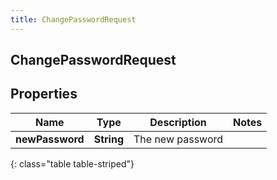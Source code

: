 ```yaml
---
title: ChangePasswordRequest
---
```

## ChangePasswordRequest

## Properties

|Name | Type | Description | Notes|
|------------ | ------------- | ------------- | -------------|
| **newPassword** | **String** | The new password | |
{: class="table table-striped"}


